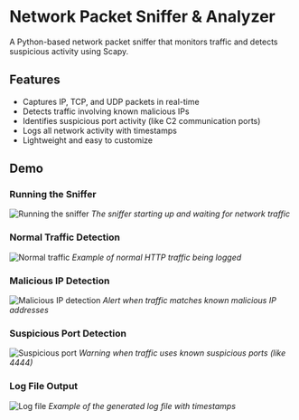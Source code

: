 # Network Packet Sniffer & Analyzer

A Python-based network packet sniffer that monitors traffic and detects suspicious activity using Scapy.

## Features

- Captures IP, TCP, and UDP packets in real-time
- Detects traffic involving known malicious IPs
- Identifies suspicious port activity (like C2 communication ports)
- Logs all network activity with timestamps
- Lightweight and easy to customize

## Demo

### Running the Sniffer
![Running the sniffer](screenshots/running.png)
*The sniffer starting up and waiting for network traffic*

### Normal Traffic Detection
![Normal traffic](screenshots/normal_traffic.png)
*Example of normal HTTP traffic being logged*

### Malicious IP Detection
![Malicious IP detection](screenshots/malicious_ip.png)
*Alert when traffic matches known malicious IP addresses*

### Suspicious Port Detection
![Suspicious port](screenshots/suspicious_port.png)
*Warning when traffic uses known suspicious ports (like 4444)*

### Log File Output
![Log file](screenshots/log_file.png)
*Example of the generated log file with timestamps*

